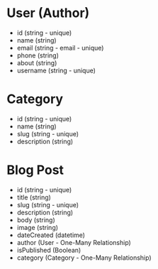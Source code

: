 # User (Author)
- id (string - unique)
- name (string)
- email (string - email - unique)
- phone (string)
- about (string)
- username (string - unique)

# Category
- id (string - unique)
- name (string)
- slug (string - unique)
- description (string)

# Blog Post
- id (string - unique)
- title (string)
- slug (string - unique)
- description (string)
- body (string)
- image (string)
- dateCreated (datetime)
- author (User - One-Many Relationship)
- isPublished (Boolean)
- category (Category - One-Many Relationship)
